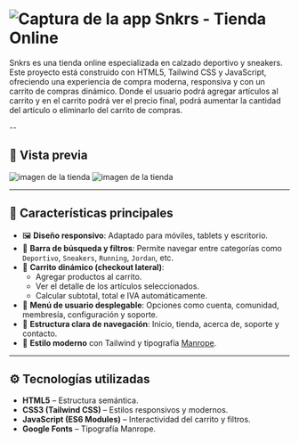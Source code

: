 # ![Captura de la app](public/dist/img/logotipo-tienda.webp) Snkrs - Tienda Online  

Snkrs es una tienda online especializada en calzado deportivo y sneakers.  
Este proyecto está construido con HTML5, Tailwind CSS y JavaScript, ofreciendo una experiencia de compra moderna, responsiva y con un carrito de compras dinámico.
Donde el usuario podrá agregar artículos al carrito y en el carrito podrá ver el precio final, podrá aumentar la cantidad del artículo o eliminarlo del carrito de compras.  

--

## 📸 Vista previa
![imagen de la tienda](/public/dist/img/Snkrs.png)
![imagen de la tienda](/public/dist/img/tienda.png)

---

## 🚀 Características principales  

- 🖼️ **Diseño responsivo**: Adaptado para móviles, tablets y escritorio.  
- 🔎 **Barra de búsqueda y filtros**: Permite navegar entre categorías como `Deportivo`, `Sneakers`, `Running`, `Jordan`, etc.  
- 🛒 **Carrito dinámico (checkout lateral)**:  
  - Agregar productos al carrito.  
  - Ver el detalle de los artículos seleccionados.  
  - Calcular subtotal, total e IVA automáticamente.  
- 👤 **Menú de usuario desplegable**: Opciones como cuenta, comunidad, membresía, configuración y soporte.  
- 📑 **Estructura clara de navegación**: Inicio, tienda, acerca de, soporte y contacto.  
- 🎨 **Estilo moderno** con Tailwind y tipografía [Manrope](https://fonts.google.com/specimen/Manrope).  

---

## ⚙️ Tecnologías utilizadas

- **HTML5** – Estructura semántica.
- **CSS3 (Tailwind CSS)** – Estilos responsivos y modernos.
- **JavaScript (ES6 Modules)** – Interactividad del carrito y filtros.
- **Google Fonts** – Tipografía Manrope.
